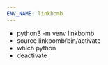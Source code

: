 ```yaml
---
ENV_NAME: linkbomb
---
```

- python3 -m venv linkbomb
- source <span id="ENV_NAME"/>linkbomb<span type="end"/>/bin/activate
- which python
- deactivate